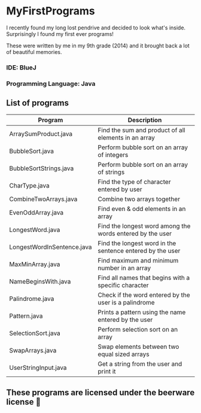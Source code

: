 # MyFirstPrograms
I recently found my long lost pendrive and decided to look what's inside. Surprisingly I found my first ever programs!

These were written by me in my 9th grade (2014) and it brought back a lot of beautiful memories.

### IDE: BlueJ
### Programming Language: Java

## List of programs
| Program | Description |
| ------------- | ------------- |
|ArraySumProduct.java| Find the sum and product of all elements in an array|
|BubbleSort.java|Perform bubble sort on an array of integers|
|BubbleSortStrings.java|Perform bubble sort on an array of strings|
|CharType.java|Find the type of character entered by user|
|CombineTwoArrays.java|Combine two arrays together|
|EvenOddArray.java|Find even & odd elements in an array|
|LongestWord.java|Find the longest word among the words entered by the user|
|LongestWordInSentence.java|Find the longest word in the sentence entered by the user|
|MaxMinArray.java|Find maximum and minimum number in an array|
|NameBeginsWith.java|Find all names that begins with a specific character|
|Palindrome.java|Check if the word entered by the user is a palindrome |
|Pattern.java|Prints a pattern using the name entered by the user|
|SelectionSort.java|Perform selection sort on an array|
|SwapArrays.java|Swap elements between two equal sized arrays|
|UserStringInput.java|Get a string from the user and print it|



## These programs are licensed under the beerware license 🍺
